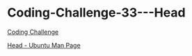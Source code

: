 # Coding-Challenge-33---Head

[Coding Challenge](https://codingchallenges.fyi/challenges/challenge-head/)

[Head - Ubuntu Man Page](https://manpages.ubuntu.com/manpages/impish/en/man1/head.1.html)

